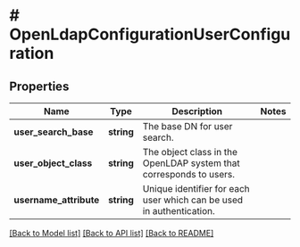 # # OpenLdapConfigurationUserConfiguration

## Properties

Name | Type | Description | Notes
------------ | ------------- | ------------- | -------------
**user_search_base** | **string** | The base DN for user search. |
**user_object_class** | **string** | The object class in the OpenLDAP system that corresponds to users. |
**username_attribute** | **string** | Unique identifier for each user which can be used in authentication. |

[[Back to Model list]](../../README.md#models) [[Back to API list]](../../README.md#endpoints) [[Back to README]](../../README.md)
